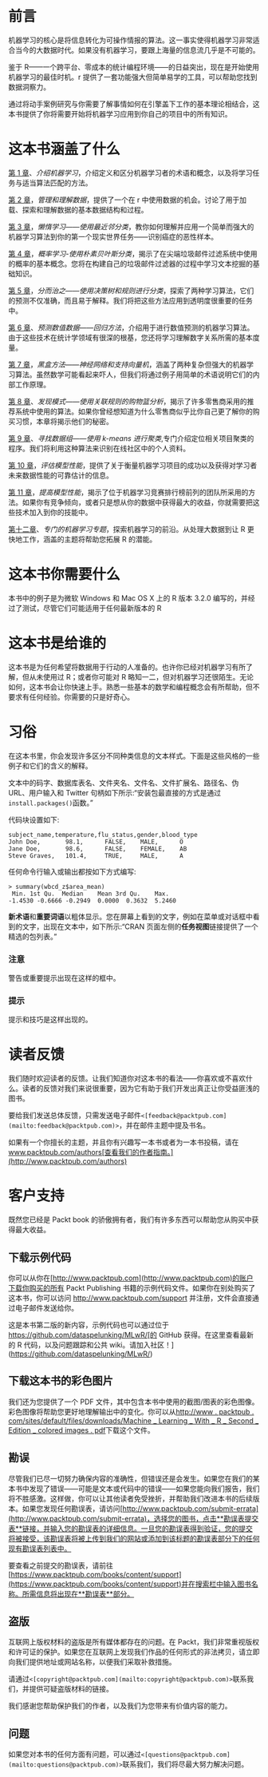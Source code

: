 

# 前言

机器学习的核心是将信息转化为可操作情报的算法。这一事实使得机器学习非常适合当今的大数据时代。如果没有机器学习，要跟上海量的信息流几乎是不可能的。

鉴于 R——一个跨平台、零成本的统计编程环境——的日益突出，现在是开始使用机器学习的最佳时机。r 提供了一套功能强大但简单易学的工具，可以帮助您找到数据洞察力。

通过将动手案例研究与你需要了解事情如何在引擎盖下工作的基本理论相结合，这本书提供了你将需要开始将机器学习应用到你自己的项目中的所有知识。

# 这本书涵盖了什么

[第 1 章](ch01.html "Chapter 1. Introducing Machine Learning")、*介绍机器学习*，介绍定义和区分机器学习者的术语和概念，以及将学习任务与适当算法匹配的方法。

[第 2 章](ch02.html "Chapter 2. Managing and Understanding Data")，*管理和理解数据*，提供了一个在 r 中使用数据的机会。讨论了用于加载、探索和理解数据的基本数据结构和过程。

[第 3 章](ch03.html "Chapter 3. Lazy Learning – Classification Using Nearest Neighbors")，*懒惰学习——使用最近邻分类*，教你如何理解并应用一个简单而强大的机器学习算法到你的第一个现实世界任务——识别癌症的恶性样本。

[第 4 章](ch04.html "Chapter 4. Probabilistic Learning – Classification Using Naive Bayes")，*概率学习-使用朴素贝叶斯分类*，揭示了在尖端垃圾邮件过滤系统中使用的概率的基本概念。您将在构建自己的垃圾邮件过滤器的过程中学习文本挖掘的基础知识。

[第 5 章](ch05.html "Chapter 5. Divide and Conquer – Classification Using Decision Trees and Rules")，*分而治之——使用决策树和规则进行分类*，探索了两种学习算法，它们的预测不仅准确，而且易于解释。我们将把这些方法应用到透明度很重要的任务中。

[第 6 章](ch06.html "Chapter 6. Forecasting Numeric Data – Regression Methods")、*预测数值数据——回归方法*，介绍用于进行数值预测的机器学习算法。由于这些技术在统计学领域有很深的根基，您还将学习理解数字关系所需的基本度量。

[第 7 章](ch07.html "Chapter 7. Black Box Methods – Neural Networks and Support Vector Machines")，*黑盒方法——神经网络和支持向量机*，涵盖了两种复杂但强大的机器学习算法。虽然数学可能看起来吓人，但我们将通过例子用简单的术语说明它们的内部工作原理。

[第 8 章](ch08.html "Chapter 8. Finding Patterns – Market Basket Analysis Using Association Rules")、*发现模式——使用关联规则的购物篮分析*，揭示了许多零售商采用的推荐系统中使用的算法。如果你曾经想知道为什么零售商似乎比你自己更了解你的购买习惯，本章将揭示他们的秘密。

[第 9 章](ch09.html "Chapter 9. Finding Groups of Data – Clustering with k-means")、*寻找数据组——使用 k-means 进行聚类*,专门介绍定位相关项目聚类的程序。我们将利用这种算法来识别在线社区中的个人资料。

[第 10 章](ch10.html "Chapter 10. Evaluating Model Performance")，*评估模型性能*，提供了关于衡量机器学习项目的成功以及获得对学习者未来数据性能的可靠估计的信息。

[第 11 章](ch11.html "Chapter 11. Improving Model Performance")，*提高模型性能*，揭示了位于机器学习竞赛排行榜前列的团队所采用的方法。如果你有竞争倾向，或者只是想从你的数据中获得最大的收益，你就需要把这些技术加入到你的技能中。

[第十二章](ch12.html "Chapter 12. Specialized Machine Learning Topics")、*专门的机器学习专题*，探索机器学习的前沿。从处理大数据到让 R 更快地工作，涵盖的主题将帮助您拓展 R 的潜能。



# 这本书你需要什么

本书中的例子是为微软 Windows 和 Mac OS X 上的 R 版本 3.2.0 编写的，并经过了测试，尽管它们可能适用于任何最新版本的 R



# 这本书是给谁的

这本书是为任何希望将数据用于行动的人准备的。也许你已经对机器学习有所了解，但从未使用过 R；或者你可能对 R 略知一二，但对机器学习还很陌生。无论如何，这本书会让你快速上手。熟悉一些基本的数学和编程概念会有所帮助，但不要求有任何经验。你需要的只是好奇心。



# 习俗

在这本书里，你会发现许多区分不同种类信息的文本样式。下面是这些风格的一些例子和它们的含义的解释。

文本中的码字、数据库表名、文件夹名、文件名、文件扩展名、路径名、伪 URL、用户输入和 Twitter 句柄如下所示:“安装包最直接的方式是通过`install.packages()`函数。”

代码块设置如下:

```
subject_name,temperature,flu_status,gender,blood_type
John Doe,       98.1,      FALSE,    MALE,      O
Jane Doe,       98.6,      FALSE,    FEMALE,    AB
Steve Graves,   101.4,     TRUE,     MALE,      A
```

任何命令行输入或输出都按如下方式编写:

```
> summary(wbcd_z$area_mean)
 Min. 1st Qu.  Median    Mean 3rd Qu.    Max. 
-1.4530 -0.6666 -0.2949  0.0000  0.3632  5.2460

```

**新术语**和**重要词语**以粗体显示。您在屏幕上看到的文字，例如在菜单或对话框中看到的文字，出现在文本中，如下所示:“CRAN 页面左侧的**任务视图**链接提供了一个精选的包列表。”

### 注意

警告或重要提示出现在这样的框中。

### 提示

提示和技巧是这样出现的。



# 读者反馈

我们随时欢迎读者的反馈。让我们知道你对这本书的看法——你喜欢或不喜欢什么。读者的反馈对我们来说很重要，因为它有助于我们开发出真正让你受益匪浅的图书。

要给我们发送总体反馈，只需发送电子邮件`<[feedback@packtpub.com](mailto:feedback@packtpub.com)>`，并在邮件主题中提及书名。

如果有一个你擅长的主题，并且你有兴趣写一本书或者为一本书投稿，请在 www.packtpub.com/authors[查看我们的作者指南。](http://www.packtpub.com/authors)



# 客户支持

既然您已经是 Packt book 的骄傲拥有者，我们有许多东西可以帮助您从购买中获得最大收益。

## 下载示例代码

你可以从你在[http://www.packtpub.com](http://www.packtpub.com)的账户下载你购买的所有 Packt Publishing 书籍的示例代码文件。如果你在别处购买了这本书，你可以访问 http://www.packtpub.com/support 并注册，文件会直接通过电子邮件发送给你。

这是本书第二版的新内容，示例代码也可以通过位于 https://github.com/dataspelunking/MLwR/[的 GitHub 获得。在这里查看最新的 R 代码，以及问题跟踪和公共 wiki。请加入社区！](https://github.com/dataspelunking/MLwR/)

## 下载这本书的彩色图片

我们还为您提供了一个 PDF 文件，其中包含本书中使用的截图/图表的彩色图像。彩色图像将帮助您更好地理解输出中的变化。你可以从[http://www . packtpub . com/sites/default/files/downloads/Machine _ Learning _ With _ R _ Second _ Edition _ colored images . pdf](http://www.packtpub.com/sites/default/files/downloads/Machine_Learning_With_R_Second_Edition_ColoredImages.pdf)下载这个文件。

## 勘误

尽管我们已尽一切努力确保内容的准确性，但错误还是会发生。如果您在我们的某本书中发现了错误——可能是文本或代码中的错误——如果您能向我们报告，我们将不胜感激。这样做，你可以让其他读者免受挫折，并帮助我们改进本书的后续版本。如果您发现任何勘误表，请访问[http://www.packtpub.com/submit-errata](http://www.packtpub.com/submit-errata)，选择您的图书，点击**勘误表提交表**链接，并输入您的勘误表的详细信息。一旦您的勘误表得到验证，您的提交将被接受，该勘误表将被上传到我们的网站或添加到该标题的勘误表部分下的任何现有勘误表列表中。

要查看之前提交的勘误表，请前往[https://www.packtpub.com/books/content/support](https://www.packtpub.com/books/content/support)并在搜索栏中输入图书名称。所需信息将出现在**勘误表**部分。

## 盗版

互联网上版权材料的盗版是所有媒体都存在的问题。在 Packt，我们非常重视版权和许可证的保护。如果您在互联网上发现我们作品的任何形式的非法拷贝，请立即向我们提供地址或网站名称，以便我们采取补救措施。

请通过`<[copyright@packtpub.com](mailto:copyright@packtpub.com)>`联系我们，并提供可疑盗版材料的链接。

我们感谢您帮助保护我们的作者，以及我们为您带来有价值内容的能力。

## 问题

如果您对本书的任何方面有问题，可以通过`<[questions@packtpub.com](mailto:questions@packtpub.com)>`联系我们，我们将尽最大努力解决问题。